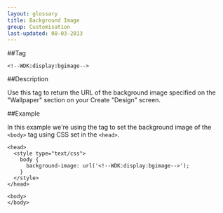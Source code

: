 ```yaml
---
layout: glossary
title: Background Image
group: Customisation
last-updated: 08-03-2013
---
```


##Tag

`<!--WDK:display:bgimage-->`

##Description

Use this tag to return the URL of the background image specified on the "Wallpaper" section on your Create "Design" screen.

##Example

In this example we're using the tag to set the background image of the `<body>` tag using CSS set in the `<head>`.

~~~
<head>
  <style type="text/css">
    body {
      background-image: url('<!--WDK:display:bgimage-->');
    }
  </style>
</head>

<body>
</body>
~~~